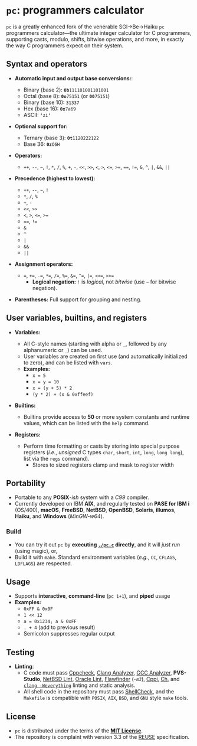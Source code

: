 <!-- vim: set nocp expandtab ft=markdown : -->
<!-- SPDX-License-Identifier: MIT -->
<!-- Copyright (c) 2025 Jeffrey H. Johnson -->
<!-- scspell-id: 498fb4ee-a43d-11f0-aae1-80ee73e9b8e7 -->
# `pc`: programmers calculator

`pc` is a greatly enhanced fork of the venerable SGI→Be→Haiku
`pc` programmers calculator—the ultimate integer calculator for C
programmers, supporting casts, modulo, shifts, bitwise operations, and
more, in exactly the way C programmers expect on their system.

## Syntax and operators

* **Automatic input and output base conversions:**:
  * Binary (base 2): **`0b`**`111101001101001`
  * Octal (base 8): **`0o`**`75151` (or **`00`**`75151`)
  * Binary (base 10): `31337`
  * Hex (base 16): **`0x`**`7a69`
  * ASCII: **`'`**`zi`**`'`**
* **Optional support for:**
  * Ternary (base 3): **`0t`**`1120222122`
  * Base 36: **`0z`**`O6H`

* **Operators:**
  * `++`, `--`, `~`, `!`, `*`, `/`, `%`, `+`, `-`, `<<`, `>>`, `<`, `>`,
    `<=`, `>=`, `==`, `!=`, `&`, `^`, `|`, `&&`, `||`

* **Precedence (highest to lowest):**
  * `++`, `--`, `~`, `!`
  * `*`, `/`, `%`
  * `+`, `-`
  * `<<`, `>>`
  * `<`, `>`, `<=`, `>=`
  * `==`, `!=`
  * `&`
  * `^`
  * `|`
  * `&&`
  * `||`

* **Assignment operators:**
  * `=`, `+=`, `-=`, `*=`, `/=`, `%=`, `&=`, `^=`, `|=`, `<<=`, `>>=`
    * **Logical negation:** `!` is *logical*, not *bitwise*
      (use `~` for bitwise negation).

* **Parentheses:** Full support for grouping and nesting.

## User variables, builtins, and registers

* **Variables:**
  * All C-style names (starting with alpha or `_`, followed by any
    alphanumeric or `_`) can be used.
  * User variables are created on first use
    (and automatically initialized to zero), and can be listed with `vars`.
  * **Examples:**
    * `x = 5`
    * `x = y = 10`
    * `x = (y + 5) * 2`
    * `(y * 2) + (x & 0xffeef)`

* **Builtins:**
  * Builtins provide access to **50** or more system constants and runtime
    values, which can be listed with the `help` command.

* **Registers:**
  * Perform time formatting or casts by storing into special purpose registers
    (*i.e.*, *unsigned* C types `char`, `short`, `int`, `long`, `long long`),
    list via the `regs` command).
    * Stores to sized registers clamp and mask to register width

## Portability

* Portable to any **POSIX**-*ish* system with a *C99* compiler.
* Currently developed on IBM **AIX**, and regularly tested on
  **PASE for IBM i** (OS/400), **macOS**, **FreeBSD**, **NetBSD**,
  **OpenBSD**, **Solaris**, **illumos**, **Haiku**, and
  **Windows** (*MinGW-w64*).

### Build

* You can try it out `pc` by **executing [`./pc.c`](pc.c) directly**,
  and it will *just run* (using magic), or,
* Build it with `make`.  Standard environment variables (*e.g.*, `CC`,
  `CFLAGS`, `LDFLAGS`) are respected.

## Usage

* Supports **interactive**, **command-line** (`pc 1+1`), and **piped** usage
* **Examples:**
  * `0xFF & 0x0F`
  * `1 << 12`
  * `a = 0x1234; a & 0xFF`
  * `. + 4` (add to previous result)
  * Semicolon suppresses regular output

## Testing

* **Linting**:
  * C code must pass [Cppcheck](https://cppcheck.sourceforge.io/), [Clang Analyzer](https://clang-analyzer.llvm.org/), [GCC Analyzer](https://gcc.gnu.org/onlinedocs/gcc/Static-Analyzer-Options.html),
    **PVS-Studio**, [NetBSD Lint](https://man.netbsd.org/lint.1), [Oracle Lint](https://www.oracle.com/application-development/developerstudio/), [Flawfinder](https://dwheeler.com/flawfinder/) (*`-m3`*),
    [Cppi](https://www.gnu.org/software/cppi/), [Ch](https://www.softintegration.com/), and [`clang -Weverything`](.lint.sh) linting and static analysis.
  * All shell code in the repository must pass [ShellCheck](https://www.shellcheck.net/), and the
    `Makefile` is compatible with `POSIX`, `AIX`, `BSD`, and `GNU` style
    `make` tools.

## License

* `pc` is distributed under the terms of the [**MIT License**](LICENSE).
* The repository is complaint with version 3.3 of the [REUSE](https://reuse.software/) specification.
